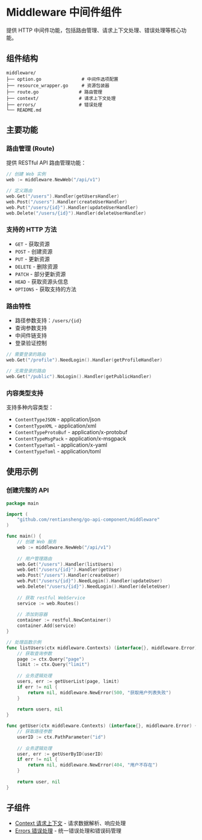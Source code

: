# Middleware 中间件组件

提供 HTTP 中间件功能，包括路由管理、请求上下文处理、错误处理等核心功能。

## 组件结构

```
middleware/
├── option.go               # 中间件选项配置
├── resource_wrapper.go     # 资源包装器
├── route.go               # 路由管理
├── context/               # 请求上下文处理
├── errors/                # 错误处理
└── README.md
```

## 主要功能

### 路由管理 (Route)

提供 RESTful API 路由管理功能：

```go
// 创建 Web 实例
web := middleware.NewWeb("/api/v1")

// 定义路由
web.Get("/users").Handler(getUsersHandler)
web.Post("/users").Handler(createUserHandler)
web.Put("/users/{id}").Handler(updateUserHandler)
web.Delete("/users/{id}").Handler(deleteUserHandler)
```

### 支持的 HTTP 方法

- `GET` - 获取资源
- `POST` - 创建资源
- `PUT` - 更新资源
- `DELETE` - 删除资源
- `PATCH` - 部分更新资源
- `HEAD` - 获取资源头信息
- `OPTIONS` - 获取支持的方法

### 路由特性

- 路径参数支持：`/users/{id}`
- 查询参数支持
- 中间件链支持
- 登录验证控制

```go
// 需要登录的路由
web.Get("/profile").NeedLogin().Handler(getProfileHandler)

// 无需登录的路由
web.Get("/public").NoLogin().Handler(getPublicHandler)
```

### 内容类型支持

支持多种内容类型：

- `ContentTypeJSON` - application/json
- `ContentTypeXML` - application/xml
- `ContentTypeProtoBuf` - application/x-protobuf
- `ContentTypeMsgPack` - application/x-msgpack
- `ContentTypeYaml` - application/x-yaml
- `ContentTypeToml` - application/toml

## 使用示例

### 创建完整的 API

```go
package main

import (
    "github.com/rentiansheng/go-api-component/middleware"
)

func main() {
    // 创建 Web 服务
    web := middleware.NewWeb("/api/v1")
    
    // 用户管理路由
    web.Get("/users").Handler(listUsers)
    web.Get("/users/{id}").Handler(getUser)
    web.Post("/users").Handler(createUser)
    web.Put("/users/{id}").NeedLogin().Handler(updateUser)
    web.Delete("/users/{id}").NeedLogin().Handler(deleteUser)
    
    // 获取 restful WebService
    service := web.Routes()
    
    // 添加到容器
    container := restful.NewContainer()
    container.Add(service)
}

// 处理函数示例
func listUsers(ctx middleware.Contexts) (interface{}, middleware.Error) {
    // 获取查询参数
    page := ctx.Query("page")
    limit := ctx.Query("limit")
    
    // 业务逻辑处理
    users, err := getUserList(page, limit)
    if err != nil {
        return nil, middleware.NewError(500, "获取用户列表失败")
    }
    
    return users, nil
}

func getUser(ctx middleware.Contexts) (interface{}, middleware.Error) {
    // 获取路径参数
    userID := ctx.PathParameter("id")
    
    // 业务逻辑处理
    user, err := getUserByID(userID)
    if err != nil {
        return nil, middleware.NewError(404, "用户不存在")
    }
    
    return user, nil
}
```

## 子组件

- [Context 请求上下文](./context/README.md) - 请求数据解析、响应处理
- [Errors 错误处理](./errors/README.md) - 统一错误处理和错误码管理
